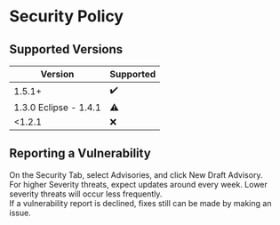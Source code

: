 # Security Policy

## Supported Versions

| Version               | Supported              |
| --------------------- | ---------------------- |
| 1.5.1+                | ✔️                     |
| 1.3.0 Eclipse - 1.4.1 | ⚠️                     |
| <1.2.1                | ❌                     |

## Reporting a Vulnerability

On the Security Tab, select Advisories, and click New Draft Advisory.\
For higher Severity threats, expect updates around every week. Lower severity threats will occur less frequently.\
If a vulnerability report is declined, fixes still can be made by making an issue.
